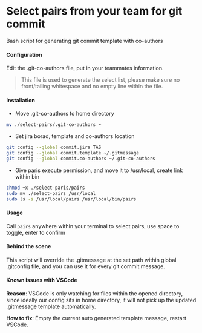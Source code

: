 # Select pairs from your team for git commit

Bash script for generating git commit template with co-authors

#### Configuration

Edit the .git-co-authors file, put in your teammates information.

> This file is used to generate the select list, please make sure no front/tailing whitespace and no empty line within the file.

#### Installation

- Move .git-co-authors to home directory

```sh
mv ./select-pairs/.git-co-authors ~
```

- Set jira borad, template and co-authors location

```sh
git config --global commit.jira TAS
git config --global commit.template ~/.gitmessage
git config --global commit.co-authors ~/.git-co-authors
```

- Give paris execute permission, and move it to /usr/local, create link within bin

```sh
chmod +x ./select-paris/pairs
sudo mv ./select-pairs /usr/local
sudo ls -s /usr/local/pairs /usr/local/bin/pairs
```

#### Usage

Call `pairs` anywhere within your terminal to select pairs, use space to toggle, enter to confirm

#### Behind the scene

This script will override the .gitmessage at the set path within global .gitconfig file, and you can use it for every git commit message.

#### Known issues with VSCode

<b>Reason</b>: VSCode is only watching for files within the opened directory, since ideally our config sits in home directory, it will not pick up the updated .gitmessage template automatically.

<b>How to fix</b>: Empty the current auto generated template message, restart VSCode.
